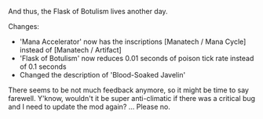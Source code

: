 And thus, the Flask of Botulism lives another day.

Changes:
- 'Mana Accelerator' now has the inscriptions [Manatech / Mana Cycle] instead of [Manatech / Artifact]
- 'Flask of Botulism' now reduces 0.01 seconds of poison tick rate instead of 0.1 seconds
- Changed the description of 'Blood-Soaked Javelin'

There seems to be not much feedback anymore, so it might be time to say farewell.
Y'know, wouldn't it be super anti-climatic if there was a critical bug and I need to update the mod again?
... Please no.